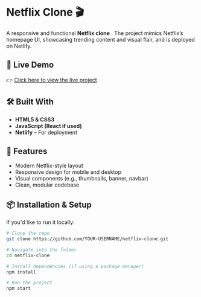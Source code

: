 # Netflix Clone 🎬

A responsive and functional **Netflix clone** . The project mimics Netflix’s homepage UI, showcasing trending content and visual flair, and is deployed on Netlify.

## 🚀 Live Demo

👉 [Click here to view the live project](https://papaya-wisp-a5c4c9.netlify.app/)

## 🛠️ Built With

- **HTML5 & CSS3**
- **JavaScript (React if used)**
- **Netlify** – For deployment

## 📁 Features

- Modern Netflix-style layout
- Responsive design for mobile and desktop
- Visual components (e.g., thumbnails, banner, navbar)
- Clean, modular codebase

## 📦 Installation & Setup

If you'd like to run it locally:

```bash
# Clone the repo
git clone https://github.com/YOUR-USERNAME/netflix-clone.git

# Navigate into the folder
cd netflix-clone

# Install dependencies (if using a package manager)
npm install

# Run the project
npm start
